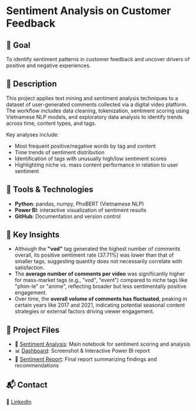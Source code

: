 #  Sentiment Analysis on Customer Feedback

## 📌 Goal  
To identify sentiment patterns in customer feedback and uncover drivers of positive and negative experiences.

## 🔎 Description  
This project applies text mining and sentiment analysis techniques to a dataset of user-generated comments collected via a digital video platform. The workflow includes data cleaning, tokenization, sentiment scoring using Vietnamese NLP models, and exploratory data analysis to identify trends across time, content types, and tags.

Key analyses include:
- Most frequent positive/negative words by tag and content
- Time trends of sentiment distribution
- Identification of tags with unusually high/low sentiment scores
- Highlighting niche vs. mass content performance in relation to user sentiment

## 🧰 Tools & Technologies  
- **Python**: pandas, numpy, PhoBERT (Vietnamese NLP)  
- **Power BI**: interactive visualization of sentiment results  
- **GitHub**: Documentation and version control

## 🎯 Key Insights  
- Although the **"vod"** tag generated the highest number of comments overall, its positive sentiment rate (37.71%) was lower than that of smaller tags, suggesting quantity does not necessarily correlate with satisfaction.  
- The **average number of comments per video** was significantly higher for mass-market tags (e.g., "vod", "event") compared to niche tags like "phim-le" or "anime", reflecting broader but less sentimentally positive engagement.  
- Over time, the **overall volume of comments has fluctuated**, peaking in certain years like 2017 and 2021, indicating potential seasonal content strategies or external factors driving viewer engagement.

## 📁 Project Files  
- 📄 [Sentiment Analysis](https://github.com/ntmh12/sentiment-analysis/blob/main/Sentiment%20code.ipynb): Main notebook for sentiment scoring and analysis  
- 📊 [Dashboard](https://github.com/ntmh12/sentiment-analysis/tree/main/visualization): Screenshot & Interactive Power BI report  
- 📃 [Sentiment Report](https://github.com/ntmh12/sentiment-analysis/blob/main/Sentiment%20Analysis%20report.pdf): Final report summarizing findings and recommendations  

## 📬 Contact
 
💼 [LinkedIn](https://www.linkedin.com/in/nguyen-thi-minh-huong/)
